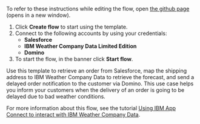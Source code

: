 To refer to these instructions while editing the flow, open [the github page](https://github.com/ot4i/app-connect-templates/blob/master/resources/markdown/Retrieve%20orders%20from%20Salesforce%20and%20notify%20customers%20about%20any%20weather%20dependent%20delays_instructions.md) (opens in a new window).

1. Click **Create flow** to start using the template.
2. Connect to the following accounts by using your credentials:
   - **Salesforce** 
   - **IBM Weather Company Data Limited Edition**
   - **Domino**
3. To start the flow, in the banner click **Start flow**.

Use this template to retrieve an order from Salesforce, map the shipping address to IBM Weather Company Data to retrieve the forecast, and send a delayed order notification to the customer via Domino. This use case helps you inform your customers when the delivery of an order is going to be delayed due to bad weather conditions.

For more information about this flow, see the tutorial [Using IBM App Connect to interact with IBM Weather Company Data](https://community.ibm.com/community/user/integration/viewdocument/using-ibm-app-connect-to-interact-w-2).
